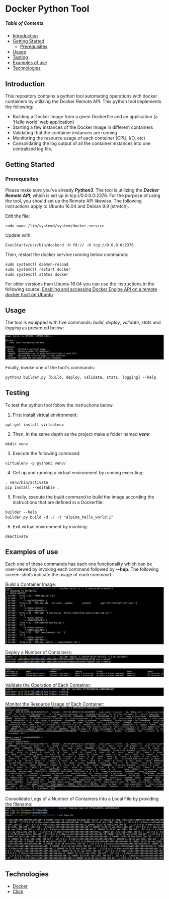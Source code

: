 # Docker Python Tool



##### Table of Contents  
- [Introduction](#introduction)
- [Getting Started](#gettingstarted)  
  - [Prerequisites](#prerequisites)  
- [Usage](#usage)
- [Testing](#testing)
- [Examples of use](#examples-of-use)
- [Technologies](#technologies)

## Introduction
This repository contains a python tool automating operations with docker containers by utilizing the Docker Remote API. This python tool implements the following:

- Building a Docker Image from a given Dockerfile and an application (a ‘Hello world’ web application)
- Starting a few instances of the Docker Image in different containers
- Validating that the container instances are running
- Monitoring the resource usage of each container (CPU, I/O, etc)
- Consolidating the log output of all the container instances into one centralized log file.

## Getting Started

### Prerequisites

Please make sure you've already ***Python3***. The tool is utilizing the ***Docker Remote API***, which is set up in tcp://0.0.0.0:2376. For the purpose of using the tool, you should set up the Remote API likewise. The following instructions apply to Ubuntu 16.04 and Debian 9.9 (stretch).

Edit the file:
```
sudo nano /lib/systemd/system/docker.service
```
Update with:
```
ExecStart=/usr/bin/dockerd -H fd:// -H tcp://0.0.0.0:2376
```
Then, restart the docker service running below commands:
```
sudo systemctl daemon-reload
sudo systemctl restart docker
sudo systemctl status docker
```

For older versions than Ubuntu 16.04 you can use the instructions in the following source,  [Enabling and accessing Docker Engine API on a remote docker host on Ubuntu](https://medium.com/@sudarakayasindu/enabling-and-accessing-docker-engine-api-on-a-remote-docker-host-on-ubuntu-16-04-2c15f55f5d39)

## Usage

The tool is equipped with five commands: *build*, *deploy*, *validate*, *stats* and *logging* as presented below:

  ![truffle test](images/builder-help.png)

Finally, invoke one of the tool's commands:
```
python3 builder.py [build, deploy, validate, stats, logging] --help
```


## Testing

To test the python tool follow the instructions below.
1. First install virtual environment:

```
apt-get install virtualenv
```

2. Then, in the same depth as the project make a folder named ***venv***:

```
mkdir venv
```

3. Execute the following command:

```
virtualenv -p python3 venv/
```
4. Get up and running a virtual environment by running executing:

```
. venv/bin/activate
pip install --editable .
```

5. Finally, execute the *build* command to build the image according the instructions that are defined in a Dockerfile:

```
builder --help
builder.py build -d ./ -t "alpine_hello_world:1"
```

6. Exit virtual environment by invoking:

```
deactivate
```


## Examples of use


Each one of these commands has each one functionality which can be over-viewed by invoking each command followed by **--hep**. The following screen-shots indicate the usage of each command.

Build a Container Image:
  ![Build a Container Image:](images/builder-build.png)

Deploy a Number of Containers:
  ![Deploy a Number of Containers:](images/builder-deploy.png)

  ![Deploy a Number of Containers:](images/builder-deploy-res.png)

Validate the Operation of Each Container:
  ![Validate the Operation:](images/builder-validate.png)

Monitor the Resource Usage of Each Container:
  ![Monitor the Resource Usage:](images/builder-stats.png)

Consolidate Logs of a Number of Containers Into a Local File by providing the filename:
  ![Consolidate Logs:](images/builder-logging.png)

## Technologies
* [Docker](https://www.docker.com/)
* [Click](https://click.palletsprojects.com/en/7.x/)

